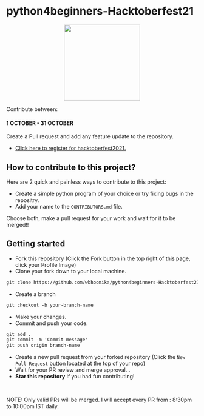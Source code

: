 # python4beginners-Hacktoberfest21

<p align="center">
    <a href="https://hacktoberfest.digitalocean.com/" target="_blank">
    	<img src="https://hacktoberfest.digitalocean.com/_nuxt/img/logo-hacktoberfest-full.f42e3b1.svg" width="200px" height="200px">
    </a>
</p>
Contribute between: <h4>1 OCTOBER - 31 OCTOBER</h4>

Create a Pull request and add any feature update to the repository.

* [Click here to register for hacktoberfest2021.](https://hacktoberfest.digitalocean.com/)

## How to contribute to this project?

Here are 2 quick and painless ways to contribute to this project:

* Create a simple python program of your choice or try fixing bugs in the repositry. 
* Add your name to the `CONTRIBUTORS.md` file.

Choose both, make a pull request for your work and wait for it to be merged!! 

## Getting started
* Fork this repository (Click the Fork button in the top right of this page, click your Profile Image)
* Clone your fork down to your local machine.

```markdown
git clone https://github.com/wbhoomika/python4beginners-Hacktoberfest21
```

* Create a branch

```markdown
git checkout -b your-branch-name
```

* Make your changes.
* Commit and push your code.

```markdown
git add .
git commit -m 'Commit message'
git push origin branch-name
```

* Create a new pull request from your forked repository (Click the `New Pull Request` button located at the top of your repo)
* Wait for your PR review and merge approval...
* __Star this repository__ if you had fun contributing!

<br />

NOTE: Only valid PRs will be merged.
I will accept every PR from : 8:30pm to 10:00pm IST daily.
